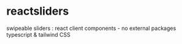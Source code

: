 # reactsliders
swipeable sliders : react client components - no external packages
typescript & tailwind CSS
